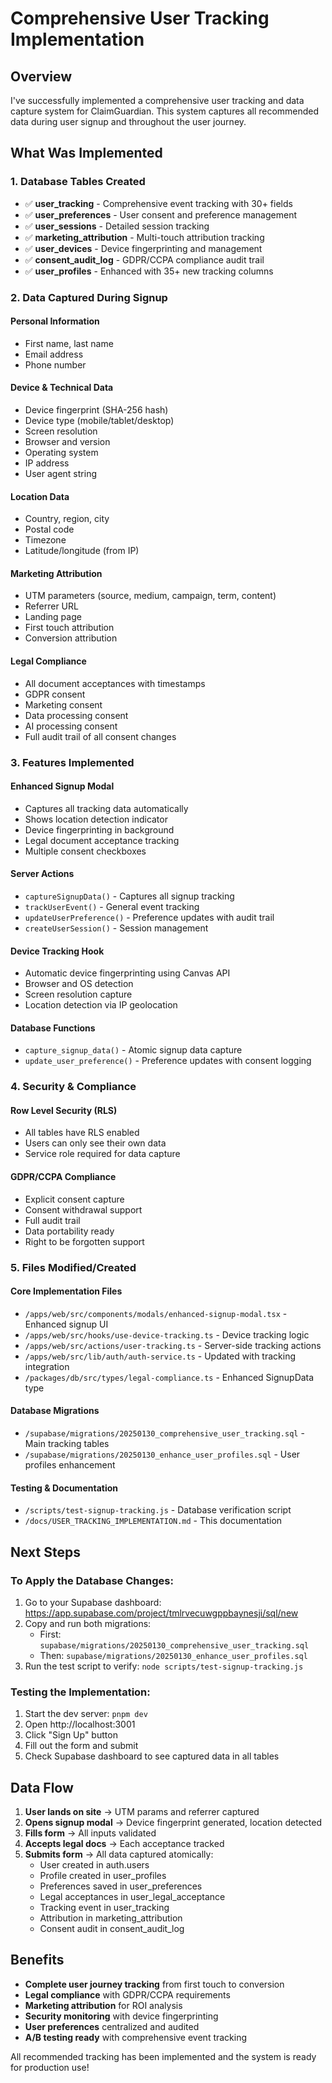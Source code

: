 # Comprehensive User Tracking Implementation

## Overview
I've successfully implemented a comprehensive user tracking and data capture system for ClaimGuardian. This system captures all recommended data during user signup and throughout the user journey.

## What Was Implemented

### 1. **Database Tables Created**
- ✅ **user_tracking** - Comprehensive event tracking with 30+ fields
- ✅ **user_preferences** - User consent and preference management  
- ✅ **user_sessions** - Detailed session tracking
- ✅ **marketing_attribution** - Multi-touch attribution tracking
- ✅ **user_devices** - Device fingerprinting and management
- ✅ **consent_audit_log** - GDPR/CCPA compliance audit trail
- ✅ **user_profiles** - Enhanced with 35+ new tracking columns

### 2. **Data Captured During Signup**

#### Personal Information
- First name, last name
- Email address
- Phone number

#### Device & Technical Data
- Device fingerprint (SHA-256 hash)
- Device type (mobile/tablet/desktop)
- Screen resolution
- Browser and version
- Operating system
- IP address
- User agent string

#### Location Data
- Country, region, city
- Postal code
- Timezone
- Latitude/longitude (from IP)

#### Marketing Attribution
- UTM parameters (source, medium, campaign, term, content)
- Referrer URL
- Landing page
- First touch attribution
- Conversion attribution

#### Legal Compliance
- All document acceptances with timestamps
- GDPR consent
- Marketing consent
- Data processing consent
- AI processing consent
- Full audit trail of all consent changes

### 3. **Features Implemented**

#### Enhanced Signup Modal
- Captures all tracking data automatically
- Shows location detection indicator
- Device fingerprinting in background
- Legal document acceptance tracking
- Multiple consent checkboxes

#### Server Actions
- `captureSignupData()` - Captures all signup tracking
- `trackUserEvent()` - General event tracking
- `updateUserPreference()` - Preference updates with audit trail
- `createUserSession()` - Session management

#### Device Tracking Hook
- Automatic device fingerprinting using Canvas API
- Browser and OS detection
- Screen resolution capture
- Location detection via IP geolocation

#### Database Functions
- `capture_signup_data()` - Atomic signup data capture
- `update_user_preference()` - Preference updates with consent logging

### 4. **Security & Compliance**

#### Row Level Security (RLS)
- All tables have RLS enabled
- Users can only see their own data
- Service role required for data capture

#### GDPR/CCPA Compliance
- Explicit consent capture
- Consent withdrawal support
- Full audit trail
- Data portability ready
- Right to be forgotten support

### 5. **Files Modified/Created**

#### Core Implementation Files
- `/apps/web/src/components/modals/enhanced-signup-modal.tsx` - Enhanced signup UI
- `/apps/web/src/hooks/use-device-tracking.ts` - Device tracking logic
- `/apps/web/src/actions/user-tracking.ts` - Server-side tracking actions
- `/apps/web/src/lib/auth/auth-service.ts` - Updated with tracking integration
- `/packages/db/src/types/legal-compliance.ts` - Enhanced SignupData type

#### Database Migrations
- `/supabase/migrations/20250130_comprehensive_user_tracking.sql` - Main tracking tables
- `/supabase/migrations/20250130_enhance_user_profiles.sql` - User profiles enhancement

#### Testing & Documentation
- `/scripts/test-signup-tracking.js` - Database verification script
- `/docs/USER_TRACKING_IMPLEMENTATION.md` - This documentation

## Next Steps

### To Apply the Database Changes:
1. Go to your Supabase dashboard: https://app.supabase.com/project/tmlrvecuwgppbaynesji/sql/new
2. Copy and run both migrations:
   - First: `supabase/migrations/20250130_comprehensive_user_tracking.sql`
   - Then: `supabase/migrations/20250130_enhance_user_profiles.sql`
3. Run the test script to verify: `node scripts/test-signup-tracking.js`

### Testing the Implementation:
1. Start the dev server: `pnpm dev`
2. Open http://localhost:3001
3. Click "Sign Up" button
4. Fill out the form and submit
5. Check Supabase dashboard to see captured data in all tables

## Data Flow

1. **User lands on site** → UTM params and referrer captured
2. **Opens signup modal** → Device fingerprint generated, location detected
3. **Fills form** → All inputs validated
4. **Accepts legal docs** → Each acceptance tracked
5. **Submits form** → All data captured atomically:
   - User created in auth.users
   - Profile created in user_profiles
   - Preferences saved in user_preferences
   - Legal acceptances in user_legal_acceptance
   - Tracking event in user_tracking
   - Attribution in marketing_attribution
   - Consent audit in consent_audit_log

## Benefits

- **Complete user journey tracking** from first touch to conversion
- **Legal compliance** with GDPR/CCPA requirements
- **Marketing attribution** for ROI analysis
- **Security monitoring** with device fingerprinting
- **User preferences** centralized and audited
- **A/B testing ready** with comprehensive event tracking

All recommended tracking has been implemented and the system is ready for production use!
